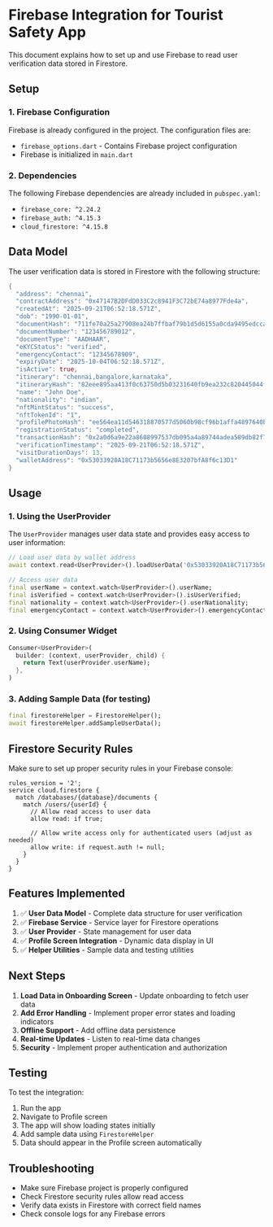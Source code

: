# Firebase Integration for Tourist Safety App

This document explains how to set up and use Firebase to read user verification data stored in Firestore.

## Setup

### 1. Firebase Configuration
Firebase is already configured in the project. The configuration files are:
- `firebase_options.dart` - Contains Firebase project configuration
- Firebase is initialized in `main.dart`

### 2. Dependencies
The following Firebase dependencies are already included in `pubspec.yaml`:
- `firebase_core: ^2.24.2`
- `firebase_auth: ^4.15.3`
- `cloud_firestore: ^4.15.8`

## Data Model

The user verification data is stored in Firestore with the following structure:

```dart
{
  "address": "chennai",
  "contractAddress": "0x47147B2DFdD033C2c8941F3C72bE74a8977Fde4a",
  "createdAt": "2025-09-21T06:52:18.571Z",
  "dob": "1990-01-01",
  "documentHash": "711fe70a25a27908ea24b7ffbaf79b1d5d6155a0cda9495edcca31ca9e1139b3",
  "documentNumber": "123456789012",
  "documentType": "AADHAAR",
  "eKYCStatus": "verified",
  "emergencyContact": "12345678909",
  "expiryDate": "2025-10-04T06:52:18.571Z",
  "isActive": true,
  "itinerary": "chennai,bangalore,karnataka",
  "itineraryHash": "82eee895aa413f0c63750d5b03231640fb9ea232c820445044fd0454252bd87b",
  "name": "John Doe",
  "nationality": "indian",
  "nftMintStatus": "success",
  "nftTokenId": "1",
  "profilePhotoHash": "ee564ea11d546318870577d5060b98cf96b1affa4897640ba9b97f0c3ed9c98a",
  "registrationStatus": "completed",
  "transactionHash": "0x2a0d6a9e22a8608997537db095a4a89744adea589db82f7c26a4512e7300fa1a",
  "verificationTimestamp": "2025-09-21T06:52:18.571Z",
  "visitDurationDays": 13,
  "walletAddress": "0x53033920A18C71173b5656e8E3207bfA8f6c13D1"
}
```

## Usage

### 1. Using the UserProvider

The `UserProvider` manages user data state and provides easy access to user information:

```dart
// Load user data by wallet address
await context.read<UserProvider>().loadUserData('0x53033920A18C71173b5656e8E3207bfA8f6c13D1');

// Access user data
final userName = context.watch<UserProvider>().userName;
final isVerified = context.watch<UserProvider>().isUserVerified;
final nationality = context.watch<UserProvider>().userNationality;
final emergencyContact = context.watch<UserProvider>().emergencyContact;
```

### 2. Using Consumer Widget

```dart
Consumer<UserProvider>(
  builder: (context, userProvider, child) {
    return Text(userProvider.userName);
  },
)
```

### 3. Adding Sample Data (for testing)

```dart
final firestoreHelper = FirestoreHelper();
await firestoreHelper.addSampleUserData();
```

## Firestore Security Rules

Make sure to set up proper security rules in your Firebase console:

```
rules_version = '2';
service cloud.firestore {
  match /databases/{database}/documents {
    match /users/{userId} {
      // Allow read access to user data
      allow read: if true;

      // Allow write access only for authenticated users (adjust as needed)
      allow write: if request.auth != null;
    }
  }
}
```

## Features Implemented

1. ✅ **User Data Model** - Complete data structure for user verification
2. ✅ **Firebase Service** - Service layer for Firestore operations
3. ✅ **User Provider** - State management for user data
4. ✅ **Profile Screen Integration** - Dynamic data display in UI
5. ✅ **Helper Utilities** - Sample data and testing utilities

## Next Steps

1. **Load Data in Onboarding Screen** - Update onboarding to fetch user data
2. **Add Error Handling** - Implement proper error states and loading indicators
3. **Offline Support** - Add offline data persistence
4. **Real-time Updates** - Listen to real-time data changes
5. **Security** - Implement proper authentication and authorization

## Testing

To test the integration:

1. Run the app
2. Navigate to Profile screen
3. The app will show loading states initially
4. Add sample data using `FirestoreHelper`
5. Data should appear in the Profile screen automatically

## Troubleshooting

- Make sure Firebase project is properly configured
- Check Firestore security rules allow read access
- Verify data exists in Firestore with correct field names
- Check console logs for any Firebase errors
